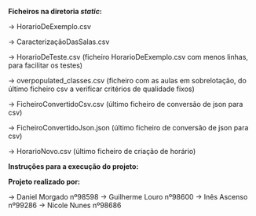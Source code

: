 **Ficheiros na diretoria *static*:**

-> HorarioDeExemplo.csv

-> CaracterizaçãoDasSalas.csv

-> HorarioDeTeste.csv (ficheiro HorarioDeExemplo.csv com menos linhas, para facilitar os testes)

-> overpopulated_classes.csv (ficheiro com as aulas em sobrelotação, do último ficheiro csv a verificar critérios de qualidade fixos)

-> FicheiroConvertidoCsv.csv (último ficheiro de conversão de json para csv)

-> FicheiroConvertidoJson.json (último ficheiro de conversão de json para csv)

-> HorarioNovo.csv (último ficheiro de criação de horário)


**Instruções para a execução do projeto:**



**Projeto realizado por:**

-> Daniel Morgado nº98598
-> Guilherme Louro nº98600
-> Inês Ascenso nº99286
-> Nicole Nunes nº98686
